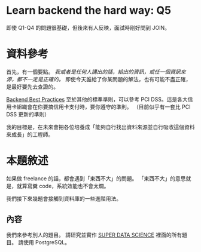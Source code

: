 # Learn backend the hard way: Q5

即使 Q1-Q4 的問題很基礎，但後來有人反映，面試時剛好問到 JOIN。

# 資料參考

首先，有一個要點。
_我或者是任何人講出的話，給出的資訊，或任一個資訊來源，都不一定是正確的。_
即使今天誰給了你某問題的解法，也有可能不盡正確，是最好要先去查證的。

[Backend Best Practices](https://github.com/futurice/backend-best-practices)
至於其他的標準準則，可以參考 PCI DSS。這是各大信用卡組織會在你要搞信用卡支付時，要你遵守的準則。
（目前似乎有一套比 PCI DSS 更新的準則）

我的目標是，在未來會把各位培養成「能夠自行找出資料來源並自行吸收這個資料來成長」的工程師。

# 本題敘述

如果做 freelance 的話，都會遇到「東西不大」的問題。
「東西不大」的意思就是，就算寫糞 code，系統效能也不會太爛。

我們接下來幾題會接觸到資料庫的一些進階用法。

## 內容

我們來參考別人的題目。
請研究並實作 [SUPER DATA SCIENCE](https://www.superdatascience.com/sql/) 裡面的所有題目。
請使用 PostgreSQL。
